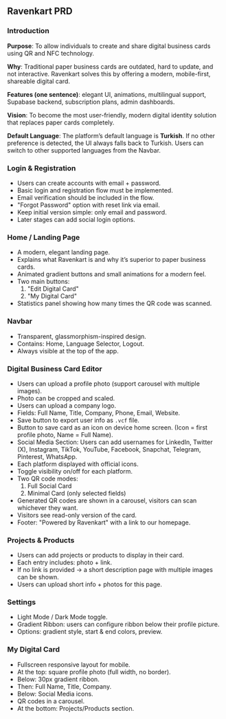 ## Ravenkart PRD

### Introduction
**Purpose**: To allow individuals to create and share digital business cards using QR and NFC technology.

**Why**: Traditional paper business cards are outdated, hard to update, and not interactive. Ravenkart solves this by offering a modern, mobile-first, shareable digital card.

**Features (one sentence)**: elegant UI, animations, multilingual support, Supabase backend, subscription plans, admin dashboards.

**Vision**: To become the most user-friendly, modern digital identity solution that replaces paper cards completely.

**Default Language**: The platform’s default language is **Turkish**. If no other preference is detected, the UI always falls back to Turkish. Users can switch to other supported languages from the Navbar.

### Login & Registration
- Users can create accounts with email + password.
- Basic login and registration flow must be implemented.
- Email verification should be included in the flow.
- "Forgot Password" option with reset link via email.
- Keep initial version simple: only email and password.
- Later stages can add social login options.

### Home / Landing Page
- A modern, elegant landing page.
- Explains what Ravenkart is and why it’s superior to paper business cards.
- Animated gradient buttons and small animations for a modern feel.
- Two main buttons:
  1. "Edit Digital Card"
  2. "My Digital Card"
- Statistics panel showing how many times the QR code was scanned.

### Navbar
- Transparent, glassmorphism-inspired design.
- Contains: Home, Language Selector, Logout.
- Always visible at the top of the app.

### Digital Business Card Editor
- Users can upload a profile photo (support carousel with multiple images).
- Photo can be cropped and scaled.
- Users can upload a company logo.
- Fields: Full Name, Title, Company, Phone, Email, Website.
- Save button to export user info as `.vcf` file.
- Button to save card as an icon on device home screen. (Icon = first profile photo, Name = Full Name).
- Social Media Section: Users can add usernames for LinkedIn, Twitter (X), Instagram, TikTok, YouTube, Facebook, Snapchat, Telegram, Pinterest, WhatsApp.
- Each platform displayed with official icons.
- Toggle visibility on/off for each platform.
- Two QR code modes:
  1. Full Social Card
  2. Minimal Card (only selected fields)
- Generated QR codes are shown in a carousel, visitors can scan whichever they want.
- Visitors see read-only version of the card.
- Footer: "Powered by Ravenkart" with a link to our homepage.

### Projects & Products
- Users can add projects or products to display in their card.
- Each entry includes: photo + link.
- If no link is provided → a short description page with multiple images can be shown.
- Users can upload short info + photos for this page.

### Settings
- Light Mode / Dark Mode toggle.
- Gradient Ribbon: users can configure ribbon below their profile picture.
- Options: gradient style, start & end colors, preview.

### My Digital Card
- Fullscreen responsive layout for mobile.
- At the top: square profile photo (full width, no border).
- Below: 30px gradient ribbon.
- Then: Full Name, Title, Company.
- Below: Social Media icons.
- QR codes in a carousel.
- At the bottom: Projects/Products section.

